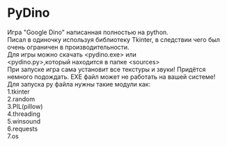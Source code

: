 # PyDino
Игра "Google Dino" написанная полностью на python.  
Писал в одиночку используя библиотеку Tkinter, в следствии чего был очень ограничен в производительности.  
Для игры можно скачать <pydino.exe> или  
<pydino.py>,который находится в папке <sоurces>  
При запуске игра сама установит все текстуры и звуки! Придётся немного подождать. 
EXE файл может не работать на вашей системе!  
Для запуска py файла нужны такие модули как:  
1.tkinter  
2.random  
3.PIL(pillow)  
4.threading  
5.winsound  
6.requests  
7.os  
